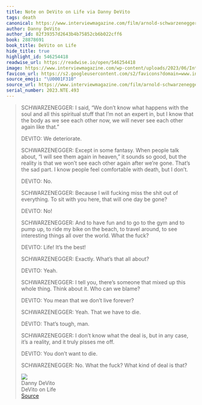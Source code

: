 ```yaml
---
title: Note on DeVito on Life via Danny DeVito
tags: death
canonical: https://www.interviewmagazine.com/film/arnold-schwarzenegger-and-danny-devito-on-life-and-death?ref=shesabeast.co
author: Danny DeVito
author_id: 82f39357d2643b4b75852cb6b022cff6
book: 28878691
book_title: DeVito on Life
hide_title: true
highlight_id: 546254418
readwise_url: https://readwise.io/open/546254418
image: https://www.interviewmagazine.com/wp-content/uploads/2023/06/Interview_AS_10_F3B_Social-800x1000.jpg
favicon_url: https://s2.googleusercontent.com/s2/favicons?domain=www.interviewmagazine.com
source_emoji: "\U0001F310"
source_url: https://www.interviewmagazine.com/film/arnold-schwarzenegger-and-danny-devito-on-life-and-death?ref=shesabeast.co#:~:text=SCHWARZENEGGER%3A%20I%20said%2C,deal%20is%20that%3F
serial_number: 2023.NTE.493
---
```

> SCHWARZENEGGER: I said, “We don’t know what happens with the soul and all this spiritual stuff that I’m not an expert in, but I know that the body as we see each other now, we will never see each other again like that.”
> 
> DEVITO: We deteriorate.
> 
> SCHWARZENEGGER: Except in some fantasy. When people talk about, “I will see them again in heaven,” it sounds so good, but the reality is that we won’t see each other again after we’re gone. That’s the sad part. I know people feel comfortable with death, but I don’t.
> 
> DEVITO: No.
> 
> SCHWARZENEGGER: Because I will fucking miss the shit out of everything. To sit with you here, that will one day be gone?
> 
> DEVITO: No!
> 
> SCHWARZENEGGER: And to have fun and to go to the gym and to pump up, to ride my bike on the beach, to travel around, to see interesting things all over the world. What the fuck?
> 
> DEVITO: Life! It’s the best!
> 
> SCHWARZENEGGER: Exactly. What’s that all about?
> 
> DEVITO: Yeah.
> 
> SCHWARZENEGGER: I tell you, there’s someone that mixed up this whole thing. Think about it. Who can we blame?
> 
> DEVITO: You mean that we don’t live forever?
> 
> SCHWARZENEGGER: Yeah. That we have to die.
> 
> DEVITO: That’s tough, man.
> 
> SCHWARZENEGGER: I don’t know what the deal is, but in any case, it’s a reality, and it truly pisses me off.
> 
> DEVITO: You don’t want to die.
> 
> SCHWARZENEGGER: No. What the fuck? What kind of deal is that?
> <div class="quoteback-footer"><div class="quoteback-avatar"><img class="mini-favicon" src="https://s2.googleusercontent.com/s2/favicons?domain=www.interviewmagazine.com"></div><div class="quoteback-metadata"><div class="metadata-inner"><span style="display:none">FROM:</span><div aria-label="Danny DeVito" class="quoteback-author"> Danny DeVito</div><div aria-label="DeVito on Life" class="quoteback-title"> DeVito on Life</div></div></div><div class="quoteback-backlink"><a target="_blank" aria-label="go to the full text of this quotation" rel="noopener" href="https://www.interviewmagazine.com/film/arnold-schwarzenegger-and-danny-devito-on-life-and-death?ref=shesabeast.co#:~:text=SCHWARZENEGGER%3A%20I%20said%2C,deal%20is%20that%3F" class="quoteback-arrow"> Source</a></div></div>